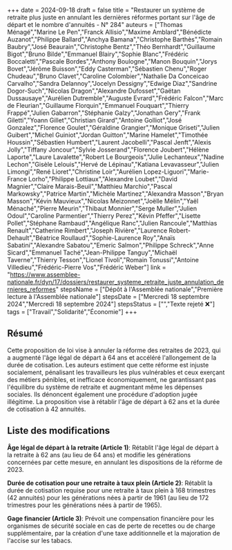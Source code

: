+++
date = 2024-09-18
draft = false
title = "Restaurer un système de retraite plus juste en annulant les dernières réformes portant sur l'âge de départ et le nombre d'annuités - N° 284"
auteurs = ["Thomas Ménagé","Marine Le Pen","Franck Allisio","Maxime Amblard","Bénédicte Auzanot","Philippe Ballard","Anchya Bamana","Christophe Barthès","Romain Baubry","José Beaurain","Christophe Bentz","Théo Bernhardt","Guillaume Bigot","Bruno Bilde","Emmanuel Blairy","Sophie Blanc","Frédéric Boccaletti","Pascale Bordes","Anthony Boulogne","Manon Bouquin","Jorys Bovet","Jérôme Buisson","Eddy Casterman","Sébastien Chenu","Roger Chudeau","Bruno Clavet","Caroline Colombier","Nathalie Da Conceicao Carvalho","Sandra Delannoy","Jocelyn Dessigny","Edwige Diaz","Sandrine Dogor-Such","Nicolas Dragon","Alexandre Dufosset","Gaëtan Dussausaye","Aurélien Dutremble","Auguste Evrard","Frédéric Falcon","Marc de Fleurian","Guillaume Florquin","Emmanuel Fouquart","Thierry Frappé","Julien Gabarron","Stéphanie Galzy","Jonathan Gery","Frank Giletti","Yoann Gillet","Christian Girard","Antoine Golliot","José Gonzalez","Florence Goulet","Géraldine Grangier","Monique Griseti","Julien Guibert","Michel Guiniot","Jordan Guitton","Marine Hamelet","Timothée Houssin","Sébastien Humbert","Laurent Jacobelli","Pascal Jenft","Alexis Jolly","Tiffany Joncour","Sylvie Josserand","Florence Joubert","Hélène Laporte","Laure Lavalette","Robert Le Bourgeois","Julie Lechanteux","Nadine Lechon","Gisèle Lelouis","Hervé de Lépinau","Katiana Levavasseur","Julien Limongi","René Lioret","Christine Loir","Aurélien Lopez-Liguori","Marie-France Lorho","Philippe Lottiaux","Alexandre Loubet","David Magnier","Claire Marais-Beuil","Matthieu Marchio","Pascal Markowsky","Patrice Martin","Michèle Martinez","Alexandra Masson","Bryan Masson","Kévin Mauvieux","Nicolas Meizonnet","Joëlle Mélin","Yaël Ménaché","Pierre Meurin","Thibaut Monnier","Serge Muller","Julien Odoul","Caroline Parmentier","Thierry Perez","Kévin Pfeffer","Lisette Pollet","Stéphane Rambaud","Angélique Ranc","Julien Rancoule","Matthias Renault","Catherine Rimbert","Joseph Rivière","Laurence Robert-Dehault","Béatrice Roullaud","Sophie-Laurence Roy","Anaïs Sabatini","Alexandre Sabatou","Emeric Salmon","Philippe Schreck","Anne Sicard","Emmanuel Taché","Jean-Philippe Tanguy","Michaël Taverne","Thierry Tesson","Lionel Tivoli","Romain Tonussi","Antoine Villedieu","Frédéric-Pierre Vos","Frédéric Weber"]
link = "https://www.assemblee-nationale.fr/dyn/17/dossiers/restaurer_systeme_retraite_juste_annulation_dernieres_reformes"
stepsName = ["Dépôt à l'Assemblée nationale","Première lecture à l'Assemblée nationale"]
stepsDate = ["Mercredi 18 septembre 2024","Mercredi 18 septembre 2024"]
stepsStatus = ["","Texte rejeté ❌"]
tags = ["Travail","Solidarité","Économie"]
+++

## Résumé

Cette proposition de loi vise à annuler la réforme des retraites de 2023, qui a augmenté l'âge légal de départ à 64 ans et accéléré l'allongement de la durée de cotisation. Les auteurs estiment que cette réforme est injuste socialement, pénalisant les travailleurs les plus vulnérables et ceux exerçant des métiers pénibles, et inefficace économiquement, ne garantissant pas l'équilibre du système de retraite et augmentant même les dépenses sociales. Ils dénoncent également une procédure d'adoption jugée illégitime. La proposition vise à rétablir l'âge de départ à 62 ans et la durée de cotisation à 42 annuités.

## Liste des modifications

**Âge légal de départ à la retraite (Article 1)**: Rétablit l'âge légal de départ à la retraite à 62 ans (au lieu de 64 ans) et modifie les générations concernées par cette mesure, en annulant les dispositions de la réforme de 2023.

**Durée de cotisation pour une retraite à taux plein (Article 2)**: Rétablit la durée de cotisation requise pour une retraite à taux plein à 168 trimestres (42 annuités) pour les générations nées à partir de 1961 (au lieu de 172 trimestres pour les générations nées à partir de 1965).

**Gage financier (Article 3)**: Prévoit une compensation financière pour les organismes de sécurité sociale en cas de perte de recettes ou de charge supplémentaire, par la création d'une taxe additionnelle et la majoration de l'accise sur les tabacs.
